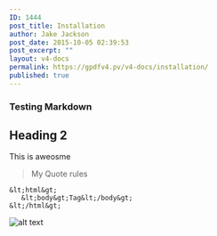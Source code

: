 ```yaml
---
ID: 1444
post_title: Installation
author: Jake Jackson
post_date: 2015-10-05 02:39:53
post_excerpt: ""
layout: v4-docs
permalink: https://gpdfv4.pv/v4-docs/installation/
published: true
---
```

### Testing Markdown

## Heading 2

This is aweosme

> My Quote rules

```
&lt;html&gt;
   &lt;body&gt;Tag&lt;/body&gt;
&lt;/html&gt;
```

![alt text](https://gpdfv4.pv/app/uploads/2015/10/andromeda.jpg "Space Jam")


